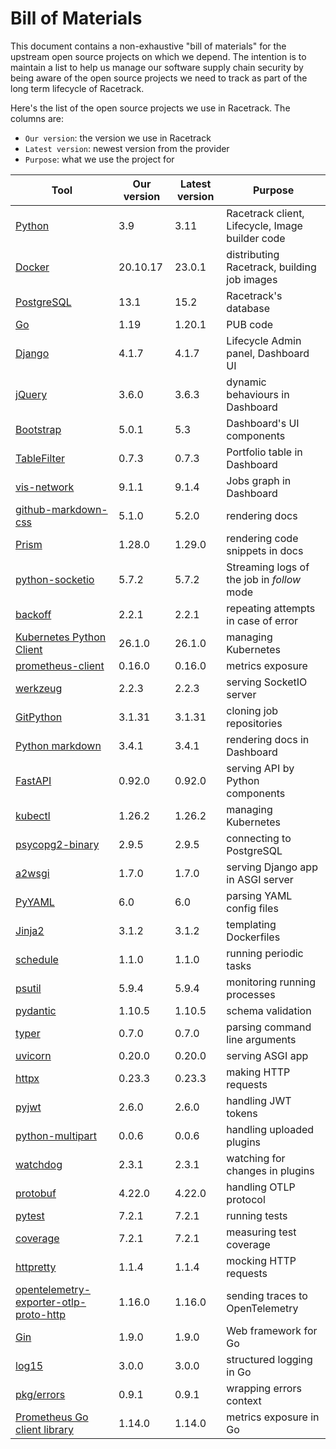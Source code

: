 # Bill of Materials
This document contains a non-exhaustive "bill of materials" for the upstream
open source projects on which we depend. The intention is to maintain a list to
help us manage our software supply chain security by being aware of the open
source projects we need to track as part of the long term lifecycle of
Racetrack.

Here's the list of the open source projects we use in Racetrack.
The columns are:

- `Our version`: the version we use in Racetrack
- `Latest version`: newest version from the provider
- `Purpose`: what we use the project for

| Tool                                                                       | Our version | Latest version | Purpose |
| -------------------------------------------------------------------------- | ------------| ---------------|---------|
| [Python](https://www.python.org/downloads/)                                | 3.9         | 3.11           | Racetrack client, Lifecycle, Image builder code |
| [Docker](https://docs.docker.com/engine/release-notes/)                    | 20.10.17    | 23.0.1         | distributing Racetrack, building job images |
| [PostgreSQL](https://www.postgresql.org/docs/release/)                     | 13.1        | 15.2           | Racetrack's database |
| [Go](https://go.dev/dl/)                                                   | 1.19        | 1.20.1         | PUB code |
| [Django](https://pypi.org/project/Django)                                  | 4.1.7       | 4.1.7          | Lifecycle Admin panel, Dashboard UI |
| [jQuery](https://github.com/jquery/jquery/releases)                        | 3.6.0       | 3.6.3          | dynamic behaviours in Dashboard |
| [Bootstrap](https://getbootstrap.com/docs/versions/)                       | 5.0.1       | 5.3            | Dashboard's UI components |
| [TableFilter](https://github.com/koalyptus/TableFilter/releases)           | 0.7.3       | 0.7.3          | Portfolio table in Dashboard |
| [vis-network](https://github.com/visjs/vis-network)                        | 9.1.1       | 9.1.4          | Jobs graph in Dashboard |
| [github-markdown-css](https://github.com/sindresorhus/github-markdown-css) | 5.1.0       | 5.2.0          | rendering docs |
| [Prism](https://github.com/PrismJS/prism/)                                 | 1.28.0      | 1.29.0         | rendering code snippets in docs |
| [python-socketio](https://pypi.org/project/python-socketio/)               | 5.7.2       | 5.7.2          | Streaming logs of the job in *follow* mode |
| [backoff](https://pypi.org/project/backoff/)                               | 2.2.1       | 2.2.1          | repeating attempts in case of error |
| [Kubernetes Python Client](https://pypi.org/project/kubernetes/)           | 26.1.0      | 26.1.0         | managing Kubernetes |
| [prometheus-client](https://pypi.org/project/prometheus-client/)           | 0.16.0      | 0.16.0         | metrics exposure |
| [werkzeug](https://pypi.org/project/Werkzeug/)                             | 2.2.3       | 2.2.3          | serving SocketIO server |
| [GitPython](https://pypi.org/project/GitPython/)                           | 3.1.31      | 3.1.31         | cloning job repositories |
| [Python markdown](https://pypi.org/project/Markdown/)                      | 3.4.1       | 3.4.1          | rendering docs in Dashboard |
| [FastAPI](https://github.com/tiangolo/fastapi)                             | 0.92.0      | 0.92.0         | serving API by Python components |
| [kubectl](https://github.com/kubernetes/kubectl)                           | 1.26.2      | 1.26.2         | managing Kubernetes |
| [psycopg2-binary](https://pypi.org/project/psycopg2-binary/)               | 2.9.5       | 2.9.5          | connecting to PostgreSQL |
| [a2wsgi](https://pypi.org/project/a2wsgi/)                                 | 1.7.0       | 1.7.0          | serving Django app in ASGI server |
| [PyYAML](https://pypi.org/project/PyYAML/)                                 | 6.0         | 6.0            | parsing YAML config files |
| [Jinja2](https://pypi.org/project/Jinja2/)                                 | 3.1.2       | 3.1.2          | templating Dockerfiles |
| [schedule](https://pypi.org/project/schedule/)                             | 1.1.0       | 1.1.0          | running periodic tasks |
| [psutil](https://pypi.org/project/psutil/)                                 | 5.9.4       | 5.9.4          | monitoring running processes |
| [pydantic](https://pypi.org/project/pydantic/)                             | 1.10.5      | 1.10.5         | schema validation |
| [typer](https://pypi.org/project/typer/)                                   | 0.7.0       | 0.7.0          | parsing command line arguments |
| [uvicorn](https://pypi.org/project/uvicorn/)                               | 0.20.0      | 0.20.0         | serving ASGI app |
| [httpx](https://pypi.org/project/httpx/)                                   | 0.23.3      | 0.23.3         | making HTTP requests |
| [pyjwt](https://pypi.org/project/PyJWT/)                                   | 2.6.0       | 2.6.0          | handling JWT tokens |
| [python-multipart](https://pypi.org/project/python-multipart/)             | 0.0.6       | 0.0.6          | handling uploaded plugins |
| [watchdog](https://pypi.org/project/watchdog/)                             | 2.3.1       | 2.3.1          | watching for changes in plugins |
| [protobuf](https://pypi.org/project/protobuf/)                             | 4.22.0      | 4.22.0         | handling OTLP protocol |
| [pytest](https://pypi.org/project/pytest/)                                 | 7.2.1       | 7.2.1          | running tests |
| [coverage](https://pypi.org/project/coverage/)                             | 7.2.1       | 7.2.1          | measuring test coverage |
| [httpretty](https://pypi.org/project/httpretty/)                           | 1.1.4       | 1.1.4          | mocking HTTP requests |
| [opentelemetry-exporter-otlp-proto-http](https://pypi.org/project/opentelemetry-exporter-otlp-proto-http/) | 1.16.0 | 1.16.0 | sending traces to OpenTelemetry |
| [Gin](https://github.com/gin-gonic/gin)                                    | 1.9.0       | 1.9.0          | Web framework for Go |
| [log15](https://github.com/inconshreveable/log15)                          | 3.0.0       | 3.0.0          | structured logging in Go | 
| [pkg/errors](https://github.com/pkg/errors)                                | 0.9.1       | 0.9.1          | wrapping errors context | 
| [Prometheus Go client library](https://github.com/prometheus/client_golang)| 1.14.0      | 1.14.0         | metrics exposure in Go |
